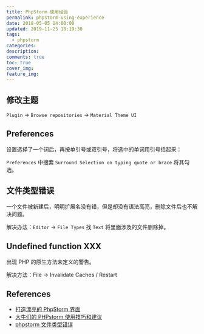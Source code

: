 ```yaml
---
title: PhpStorm 使用经验
permalink: phpstorm-using-experience
date: 2018-05-05 14:00:00
updated: 2019-11-25 18:19:30
tags:
  - phpstorm
categories:
description:
comments: true
toc: true
cover_img:
feature_img:
---
```


## 修改主题

`Plugin` -> `Browse repositories` -> `Material Theme UI`

## Preferences

设置选择了一个词后，再按单引号或双引号，将选中的单词用引号括起来：

`Preferences` 中搜索 `Surround Selection on typing quote or brace` 将其勾选。

<!-- more -->

## 文件类型错误

一个文件被新建后，明明扩展名没有错，但是却没有语法高亮，删除文件后也不解决问题。

解决办法：`Editor` -> `File Types` 找 `Text` 将里面涉及的文件删除掉。

## Undefined function XXX

出现 PHP 的原生方法未定义的警告。

解决方法：File -> Invalidate Caches / Restart

## References

- [打造漂亮的 PhpStorm 界面](https://laravel-china.org/articles/4172/create-beautiful-phpstorm-interface)
- [大牛们的 PHPstorm 使用技巧和建议](http://www.pilishen.com/posts/phpstorm-tips-and-tricks)
- [phpstorm 文件类型错误](https://segmentfault.com/q/1010000004495692)
